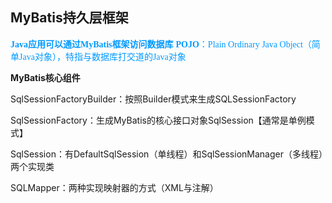 ## MyBatis持久层框架

<font color=#0099ff face="楷体">**Java应用可以通过MyBatis框架访问数据库**</font>
<font color=#0099ff face="楷体">**POJO**：Plain Ordinary Java Object（简单Java对象），特指与数据库打交道的Java对象</font>


**MyBatis核心组件**

SqlSessionFactoryBuilder：按照Builder模式来生成SQLSessionFactory

SqlSessionFactory：生成MyBatis的核心接口对象SqlSession【通常是单例模式】

SqlSession：有DefaultSqlSession（单线程）和SqlSessionManager（多线程）两个实现类

SQLMapper：两种实现映射器的方式（XML与注解）

<!--stackedit_data:
eyJoaXN0b3J5IjpbLTE0OTIzNTAxNjYsMTQ5MzMwMTkzMCwtMT
AzNjg0NTUyOSwxNTM3MTIxNzY1LDEzOTEyNzQyODFdfQ==
-->